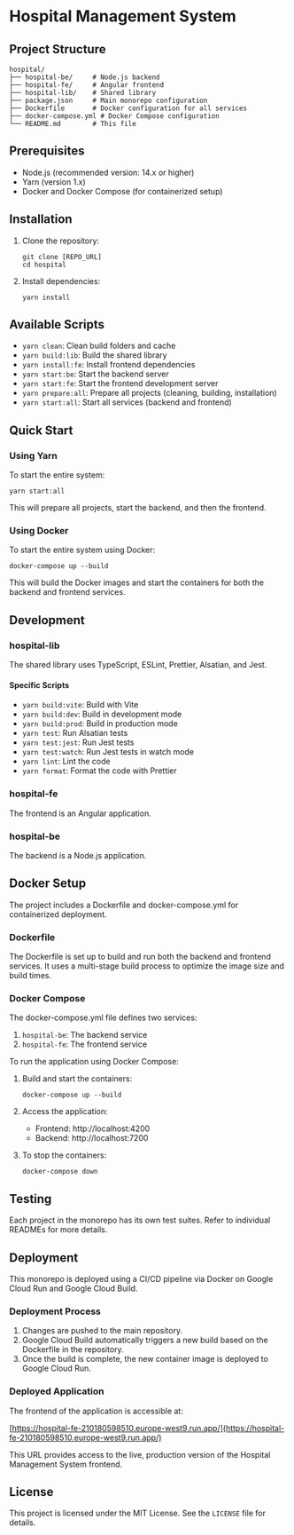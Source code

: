 # Hospital Management System

## Project Structure

```
hospital/
├── hospital-be/     # Node.js backend
├── hospital-fe/     # Angular frontend
├── hospital-lib/    # Shared library
├── package.json     # Main monorepo configuration
├── Dockerfile       # Docker configuration for all services
├── docker-compose.yml # Docker Compose configuration
└── README.md        # This file
```

## Prerequisites

- Node.js (recommended version: 14.x or higher)
- Yarn (version 1.x)
- Docker and Docker Compose (for containerized setup)

## Installation

1. Clone the repository:
   ```
   git clone [REPO_URL]
   cd hospital
   ```

2. Install dependencies:
   ```
   yarn install
   ```

## Available Scripts

- `yarn clean`: Clean build folders and cache
- `yarn build:lib`: Build the shared library
- `yarn install:fe`: Install frontend dependencies
- `yarn start:be`: Start the backend server
- `yarn start:fe`: Start the frontend development server
- `yarn prepare:all`: Prepare all projects (cleaning, building, installation)
- `yarn start:all`: Start all services (backend and frontend)

## Quick Start

### Using Yarn

To start the entire system:

```
yarn start:all
```

This will prepare all projects, start the backend, and then the frontend.

### Using Docker

To start the entire system using Docker:

```
docker-compose up --build
```

This will build the Docker images and start the containers for both the backend and frontend services.

## Development

### hospital-lib

The shared library uses TypeScript, ESLint, Prettier, Alsatian, and Jest.

#### Specific Scripts

- `yarn build:vite`: Build with Vite
- `yarn build:dev`: Build in development mode
- `yarn build:prod`: Build in production mode
- `yarn test`: Run Alsatian tests
- `yarn test:jest`: Run Jest tests
- `yarn test:watch`: Run Jest tests in watch mode
- `yarn lint`: Lint the code
- `yarn format`: Format the code with Prettier

### hospital-fe

The frontend is an Angular application.

### hospital-be

The backend is a Node.js application.

## Docker Setup

The project includes a Dockerfile and docker-compose.yml for containerized deployment.

### Dockerfile

The Dockerfile is set up to build and run both the backend and frontend services. It uses a multi-stage build process to optimize the image size and build times.

### Docker Compose

The docker-compose.yml file defines two services:

1. `hospital-be`: The backend service
2. `hospital-fe`: The frontend service

To run the application using Docker Compose:

1. Build and start the containers:
   ```
   docker-compose up --build
   ```

2. Access the application:
   - Frontend: http://localhost:4200
   - Backend: http://localhost:7200

3. To stop the containers:
   ```
   docker-compose down
   ```

## Testing

Each project in the monorepo has its own test suites. Refer to individual READMEs for more details.

## Deployment

This monorepo is deployed using a CI/CD pipeline via Docker on Google Cloud Run and Google Cloud Build.

### Deployment Process

1. Changes are pushed to the main repository.
2. Google Cloud Build automatically triggers a new build based on the Dockerfile in the repository.
3. Once the build is complete, the new container image is deployed to Google Cloud Run.

### Deployed Application

The frontend of the application is accessible at:

[https://hospital-fe-210180598510.europe-west9.run.app/](https://hospital-fe-210180598510.europe-west9.run.app/)

This URL provides access to the live, production version of the Hospital Management System frontend.

## License

This project is licensed under the MIT License. See the `LICENSE` file for details.
